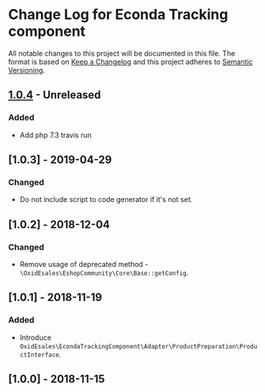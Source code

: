 # Change Log for Econda Tracking component

All notable changes to this project will be documented in this file.
The format is based on [Keep a Changelog](http://keepachangelog.com/)
and this project adheres to [Semantic Versioning](http://semver.org/).

## [1.0.4] - Unreleased

### Added
- Add php 7.3 travis run

## [1.0.3] - 2019-04-29

### Changed
- Do not include script to code generator if it's not set.

## [1.0.2] - 2018-12-04

### Changed
- Remove usage of deprecated method - `\OxidEsales\EshopCommunity\Core\Base::getConfig`.

## [1.0.1] - 2018-11-19

### Added
- Introduce `OxidEsales\EcondaTrackingComponent\Adapter\ProductPreparation\ProductInterface`.

## [1.0.0] - 2018-11-15


[1.0.4]: https://github.com/OXID-eSales/oxideshop_pe/compare/v1.0.3...master